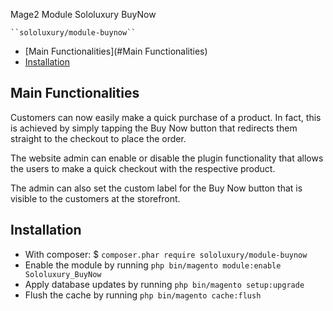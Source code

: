 Mage2 Module Sololuxury BuyNow

    ``sololuxury/module-buynow``

-   [Main Functionalities](#Main Functionalities)
-   [Installation](#Installation)

## Main Functionalities

Customers can now easily make a quick purchase of a product. In fact, this is achieved by simply tapping the Buy Now button that redirects them straight to the checkout to place the order.

The website admin can enable or disable the plugin functionality that allows the users to make a quick checkout with the respective product.

The admin can also set the custom label for the Buy Now button that is visible to the customers at the storefront.

## Installation

-   With composer: $ `composer.phar require sololuxury/module-buynow`
-   Enable the module by running `php bin/magento module:enable Sololuxury_BuyNow`
-   Apply database updates by running `php bin/magento setup:upgrade`
-   Flush the cache by running `php bin/magento cache:flush`
